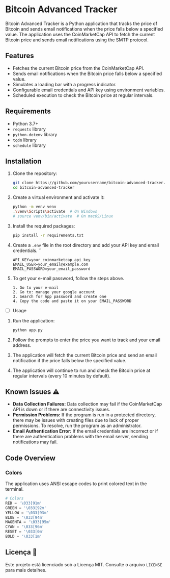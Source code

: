 # Bitcoin Advanced Tracker

Bitcoin Advanced Tracker is a Python application that tracks the price of Bitcoin and sends email notifications when the price falls below a specified value. The application uses the CoinMarketCap API to fetch the current Bitcoin price and sends email notifications using the SMTP protocol.

## Features

- Fetches the current Bitcoin price from the CoinMarketCap API.
- Sends email notifications when the Bitcoin price falls below a specified value.
- Simulates a loading bar with a progress indicator.
- Configurable email credentials and API key using environment variables.
- Scheduled execution to check the Bitcoin price at regular intervals.

## Requirements

- Python 3.7+
- `requests` library
- `python-dotenv` library
- `tqdm` library
- `schedule` library

## Installation

1. Clone the repository:

   ```sh
   git clone https://github.com/yourusername/bitcoin-advanced-tracker.git
   cd bitcoin-advanced-tracker
   ```
2. Create a virtual environment and activate it:

   ```sh
   python -m venv venv
   .\venv\Scripts\activate  # On Windows
   # source venv/bin/activate  # On macOS/Linux
   ```
3. Install the required packages:

   ```sh
   pip install -r requirements.txt
   ```
4. Create a `.env` file in the root directory and add your API key and email credentials.
``

   ```env
   API_KEY=your_coinmarketcap_api_key
   EMAIL_USER=your_email@example.com
   EMAIL_PASSWORD=your_email_password
   ```
5. To get your e-mail password, follow the steps above.
   ```
   1. Go to your e-mail
   2. Go to: manage your google account
   3. Search for App password and create one
   4. Copy the code and paste it on your EMAIL_PASSWORD
   ```

* [ ] Usage

1. Run the application:

   ```sh
   python app.py
   ```
2. Follow the prompts to enter the price you want to track and your email address.
3. The application will fetch the current Bitcoin price and send an email notification if the price falls below the specified value.
4. The application will continue to run and check the Bitcoin price at regular intervals (every 10 minutes by default).

## Known Issues ⚠️
- **Data Collection Failures:** Data collection may fail if the CoinMarketCap API is down or if there are connectivity issues.
- **Permission Problems:** If the program is run in a protected directory, there may be issues with creating files due to lack of proper permissions. To resolve, run the program as an administrator.
- **Email Authentication Error:** If the email credentials are incorrect or if there are authentication problems with the email server, sending notifications may fail.


## Code Overview

### Colors

The application uses ANSI escape codes to print colored text in the terminal.

```python
# Colors
RED = '\033[91m'
GREEN = '\033[92m'
YELLOW = '\033[93m'
BLUE = '\033[94m'
MAGENTA = '\033[95m'
CYAN = '\033[96m'
RESET = '\033[0m'
BOLD = '\033[1m'
```

## Licença 📝

Este projeto está licenciado sob a Licença MIT. Consulte o arquivo `LICENSE` para mais detalhes.
